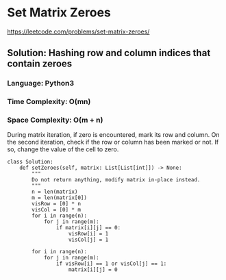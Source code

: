 # Set Matrix Zeroes
https://leetcode.com/problems/set-matrix-zeroes/

## Solution: Hashing row and column indices that contain zeroes
### Language: Python3
### Time Complexity: O(mn)
### Space Complexity: O(m + n)

During matrix iteration, if zero is encountered, mark its row and column. On the second iteration, check if the row or column has been marked or not. If so, change the value of the cell to zero.

```python3
class Solution:
    def setZeroes(self, matrix: List[List[int]]) -> None:
        """
        Do not return anything, modify matrix in-place instead.
        """
        n = len(matrix)
        m = len(matrix[0])
        visRow = [0] * n
        visCol = [0] * m
        for i in range(n):
            for j in range(m):
                if matrix[i][j] == 0:
                    visRow[i] = 1
                    visCol[j] = 1
        
        for i in range(n):
            for j in range(m):
                if visRow[i] == 1 or visCol[j] == 1:
                    matrix[i][j] = 0
```

